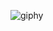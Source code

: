 ![giphy](https://user-images.githubusercontent.com/1465496/117082237-b48a2880-ad0f-11eb-885c-47c3d3ee415c.gif)
